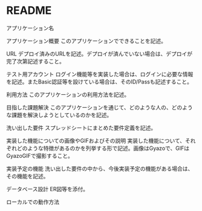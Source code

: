 # README

アプリケーション名	

アプリケーション概要	このアプリケーションでできることを記述。

URL	デプロイ済みのURLを記述。デプロイが済んでいない場合は、デプロイが完了次第記述すること。

テスト用アカウント	ログイン機能等を実装した場合は、ログインに必要な情報を記述。またBasic認証等を設けている場合は、そのID/Passも記述すること。

利用方法	このアプリケーションの利用方法を記述。

目指した課題解決	このアプリケーションを通じて、どのような人の、どのような課題を解決しようとしているのかを記述。

洗い出した要件	スプレッドシートにまとめた要件定義を記述。

実装した機能についての画像やGIFおよびその説明	実装した機能について、それぞれどのような特徴があるのかを列挙する形で記述。画像はGyazoで、GIFはGyazoGIFで撮影すること。

実装予定の機能	洗い出した要件の中から、今後実装予定の機能がある場合は、その機能を記述。

データベース設計	ER図等を添付。

ローカルでの動作方法
